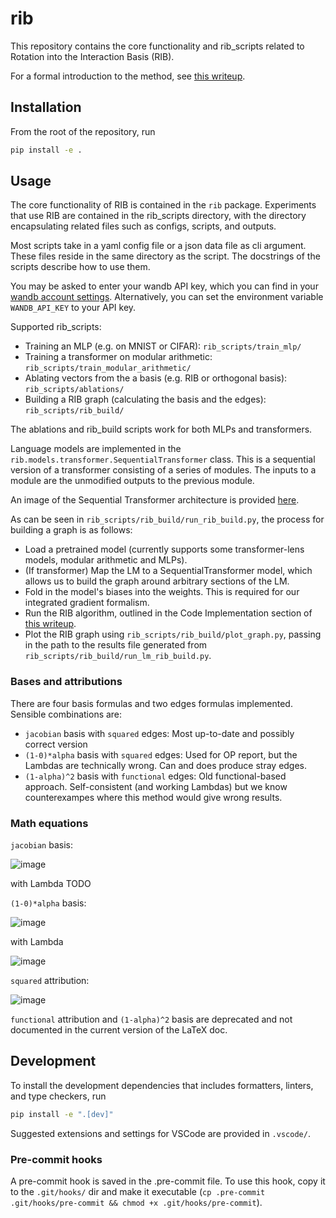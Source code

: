 # rib

This repository contains the core functionality and rib_scripts related to Rotation into the
Interaction Basis (RIB).

For a formal introduction to the method, see
[this writeup](https://www.overleaf.com/project/65534543ea5ce85765a0a6f3).

## Installation

From the root of the repository, run

```bash
pip install -e .
```

## Usage

The core functionality of RIB is contained in the `rib` package. Experiments that use RIB are
contained in the rib_scripts directory, with the directory encapsulating related files such as
configs, scripts, and outputs.

Most scripts take in a yaml config file or a json data file as cli argument. These files reside in
the same directory as the script. The docstrings of the scripts describe how to use them.

You may be asked to enter your wandb API key, which you can find in your
[wandb account settings](https://wandb.ai/settings). Alternatively, you can set the environment
variable `WANDB_API_KEY` to your API key.

Supported rib_scripts:

- Training an MLP (e.g. on MNIST or CIFAR): `rib_scripts/train_mlp/`
- Training a transformer on modular arithmetic: `rib_scripts/train_modular_arithmetic/`
- Ablating vectors from the a basis (e.g. RIB or orthogonal basis): `rib_scripts/ablations/`
- Building a RIB graph (calculating the basis and the edges): `rib_scripts/rib_build/`

The ablations and rib_build scripts work for both MLPs and transformers.

Language models are implemented in the `rib.models.transformer.SequentialTransformer` class. This
is a sequential version of a transformer consisting of a series of modules. The inputs to a module
are the unmodified outputs to the previous module.

An image of the Sequential Transformer architecture is provided [here](docs/SequentialTransformer.drawio.png).

As can be seen in `rib_scripts/rib_build/run_rib_build.py`, the process for building a graph is as
follows:

- Load a pretrained model (currently supports some transformer-lens models, modular arithmetic and MLPs).
- (If transformer) Map the LM to a SequentialTransformer model, which allows us to build the graph
around arbitrary sections of the LM.
- Fold in the model's biases into the weights. This is required for our integrated gradient formalism.
- Run the RIB algorithm, outlined in the Code Implementation section of [this writeup](https://www.overleaf.com/project/65534543ea5ce85765a0a6f3).
- Plot the RIB graph using `rib_scripts/rib_build/plot_graph.py`, passing in the path to the
results file generated from `rib_scripts/rib_build/run_lm_rib_build.py`.

### Bases and attributions

There are four basis formulas and two edges formulas implemented. Sensible combinations are:
* `jacobian` basis with `squared` edges: Most up-to-date and possibly correct version
* `(1-0)*alpha` basis with `squared` edges: Used for OP report, but the Lambdas are technically
  wrong. Can and does produce stray edges.
* `(1-alpha)^2` basis with `functional` edges: Old functional-based approach. Self-consistent (and
  working Lambdas) but we know counterexampes where this method would give wrong results.

### Math equations
`jacobian` basis:

![image](https://github.com/ApolloResearch/rib/assets/148209923/931e8851-6bf3-47c6-a7b1-faef8a7d02a7)

with Lambda TODO

`(1-0)*alpha` basis:

![image](https://github.com/ApolloResearch/rib/assets/148209923/130433bf-57ce-47f0-9201-3c7009ecbfd4)

with Lambda

![image](https://github.com/ApolloResearch/rib/assets/148209923/c46243aa-b076-44d1-9d75-6662041caf8f)

`squared` attribution:

![image](https://github.com/ApolloResearch/rib/assets/148209923/d46933bf-be93-4270-a732-830c8fe446ca)

`functional` attribution and `(1-alpha)^2` basis are deprecated and not documented in the current version of the LaTeX doc.

## Development

To install the development dependencies that includes formatters, linters, and type checkers, run

```bash
pip install -e ".[dev]"
```

Suggested extensions and settings for VSCode are provided in `.vscode/`.

### Pre-commit hooks

A pre-commit hook is saved in the .pre-commit file. To use this hook, copy it to the `.git/hooks/`
dir and make it executable
(`cp .pre-commit .git/hooks/pre-commit && chmod +x .git/hooks/pre-commit`).
